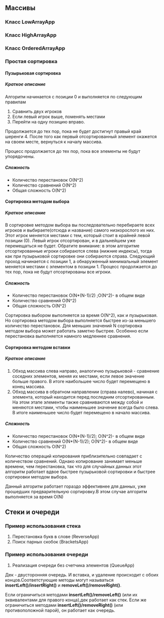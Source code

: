 ## Массивы
### Класс LowArrayApp
### Класс HighArrayApp
### Класс OrderedArrayApp
### Простая сортировка
#### Пузырьковая сортировка
##### Краткое описание
Алгоритм начинается с позиции 0 и выполняется по следующим правилам
1. Сравнить двух игроков
2. Если левый игрок выше, поменять местами
3. Перейти на одну позицию вправо.

Продолжается до тех пор, пока не будет достигнут правый край шеренги
4. После того как первый отсортированный элемент окажется на своем месте, 
вернуться к началу массива.

Процесс продолжается до тех пор, пока все элементы не будут упорядочены.
##### Сложность
- Количество перестановок O(N^2)
- Количество сравнений O(N^2)
- Общая сложность O(N^2)
#### Сортировка методом выбора
##### Краткое описание
В сортировке методом выбора вы последовательно перебираете всех игроков и выбираете(отсюда и название)
самого низкорослого их них. Этот игрок меняется местами с тем, который стоит в крайней левой позиции (0). Левый игрок отсортирован, и в дальнейшем уже перемещаться не будет. Обратите внимание: в этом алгоритме отсортированные игроки собираются слева
(нижние индексы), тогда как при пузырьковой сортировке они собираются справа.
Следующий проход начинается с позиции 1, а обнаруженный минимальный элемент меняется местами с элементом в позиции 1.
Процесс продолжается до тех пор, пока не будут отсортированы все игроки.
##### Сложность 
- Количество перестановок O(N*(N-1)/2) ;O(N^2)- в общем виде
- Количество сравнений O(N^2)
- Общая сложность O(N^2)

Сортировка выбором выполняется за время O(N^2), как и пузырьковая. Но сортировка методом выбора выполняется быстрее из-за
меньшего количество перестановок. Для меньших значений N сортировка методом выбора может работать заметно быстрее. Особенно
если перестановка выполняется намного медленнее сравнения.
#### Сортировка методом вставки
##### Краткое описание
1. Обход массива слева направо, аналогично пузырьковой - сравнение соседних элементов, меняя их местами, если левое значение больше правого. В итоге наибольшее число будет перемещено в конец массива.
2. Обход массива в обратном направлении (справа налево), начиная с элемента, который находится перед последним отсортированным. На этом этапе элементы также сравниваются между собой
и меняются местами, чтобы наименьшее значение всегда было слева. В итоге наименьшее число будет перемещено в начало массива.
##### Сложность
- Количество перестановок O(N*(N-1)/2); O(N^2)- в общем виде
- Количество сравнений O(N*(N-1)/2); O(N^2)- в общем виде
- Общая сложность O(N^2)

Количество операций копирования приблизительно совпадает с количеством сравнений. Однако копирование занимает меньше времени, чем перестановка, так что для случайных
данных этот алгоритм работает вдвое быстрее пузырьковой сортировки и быстрее сортировки методом выбора.

Данный алгоритм работает гораздо эффективнее для данных, уже прошедших предварительную сортировку.В этом случае алгоритм выполняется за время O(N)
## Стеки и очереди
### Пример использования стека
1. Перестановка букв в слове (ReverseApp)
2. Поиск парных скобок (BracketsApp)
### Пример использования очереди
1. Реализация очереди без счетчика элементов (QueueApp)

Дек - двусторонняя очередь. И вставка, и удаление происходит с обоих концов.Соответстующие методы могут называться
__insertLeft()/insertRight()__ и __removeLeft()/removeRight()__.

Если ограничиться методами __insertLeft()/removeLeft()__ (или их эквивалентами для правого конца),дек работает как стек.
Если же ограничиться методами __insertLeft()/removeRight()__ (или противоположной парой), он работает как очередь.

